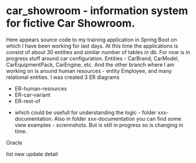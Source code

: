 # car_showroom - information system for fictive Car Showroom. 

Here appears source code to my training application in Spring Boot on which I have been working for last days. 
At this time the applications is consist of about 30 entities and similar number of tables in db. 
For now is in progress stuff around car configuration. Entities - CarBrand, CarModel, CarEquipmentPack, CarEngine, etc.
And the other branch where I am working on is around human resources - entity Employee, and many relational entities.
I was created 3 ER diagrams 

+ ER-human-resources
+ ER-car-variant
+ ER-rest-of

- which could be usefull for understanding the logic - folder xxx-documentation.
Also in folder xxx-documentation you can find some view examples - scrennshots. But is still in progress so is changing in time. 


Oracle

list 
new 
update
detail
